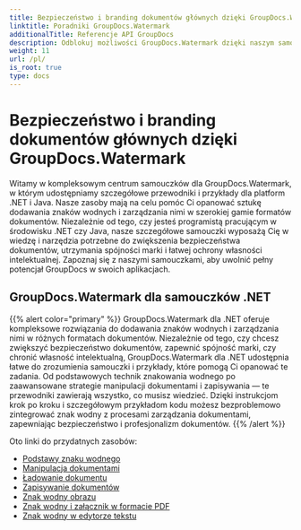 ```yaml
---
title: Bezpieczeństwo i branding dokumentów głównych dzięki GroupDocs.Watermark
linktitle: Poradniki GroupDocs.Watermark
additionalTitle: Referencje API GroupDocs
description: Odblokuj możliwości GroupDocs.Watermark dzięki naszym samouczkom dotyczącym .NET i Java. Opanuj techniki znakowania wodnego w celu zapewnienia bezpieczeństwa dokumentów i budowania marki.
weight: 11
url: /pl/
is_root: true
type: docs
---
```

# Bezpieczeństwo i branding dokumentów głównych dzięki GroupDocs.Watermark


Witamy w kompleksowym centrum samouczków dla GroupDocs.Watermark, w którym udostępniamy szczegółowe przewodniki i przykłady dla platform .NET i Java. Nasze zasoby mają na celu pomóc Ci opanować sztukę dodawania znaków wodnych i zarządzania nimi w szerokiej gamie formatów dokumentów. Niezależnie od tego, czy jesteś programistą pracującym w środowisku .NET czy Java, nasze szczegółowe samouczki wyposażą Cię w wiedzę i narzędzia potrzebne do zwiększenia bezpieczeństwa dokumentów, utrzymania spójności marki i łatwej ochrony własności intelektualnej. Zapoznaj się z naszymi samouczkami, aby uwolnić pełny potencjał GroupDocs w swoich aplikacjach.


## GroupDocs.Watermark dla samouczków .NET
{{% alert color="primary" %}}
GroupDocs.Watermark dla .NET oferuje kompleksowe rozwiązania do dodawania znaków wodnych i zarządzania nimi w różnych formatach dokumentów. Niezależnie od tego, czy chcesz zwiększyć bezpieczeństwo dokumentów, zapewnić spójność marki, czy chronić własność intelektualną, GroupDocs.Watermark dla .NET udostępnia łatwe do zrozumienia samouczki i przykłady, które pomogą Ci opanować te zadania. Od podstawowych technik znakowania wodnego po zaawansowane strategie manipulacji dokumentami i zapisywania — te przewodniki zawierają wszystko, co musisz wiedzieć. Dzięki instrukcjom krok po kroku i szczegółowym przykładom kodu możesz bezproblemowo zintegrować znak wodny z procesami zarządzania dokumentami, zapewniając bezpieczeństwo i profesjonalizm dokumentów.
{{% /alert %}}

Oto linki do przydatnych zasobów:
 
- [Podstawy znaku wodnego](./net/watermarking-basics/)
- [Manipulacja dokumentami](./net/document-manipulation/)
- [Ładowanie dokumentu](./net/document-loadings/)
- [Zapisywanie dokumentów](./net/document-savings/)
- [Znak wodny obrazu](./net/image-watermarkings/)
- [Znak wodny i załącznik w formacie PDF](./net/pdf-watermarking-attachments/)
- [Znak wodny w edytorze tekstu](./net/word-processing-watermarkings/)
